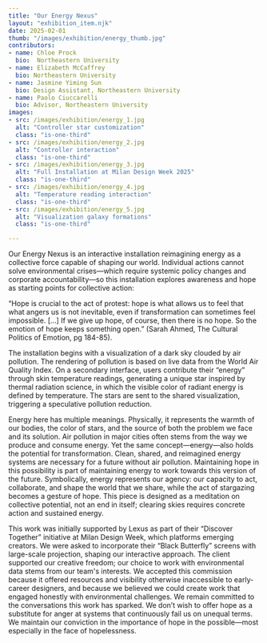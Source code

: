 ```yaml
---
title: "Our Energy Nexus"
layout: "exhibition_item.njk"
date: 2025-02-01
thumb: "/images/exhibition/energy_thumb.jpg"
contributors: 
- name: Chloe Prock
  bio:  Northeastern University
- name: Elizabeth McCaffrey
  bio: Northeastern University
- name: Jasmine Yiming Sun
  bio: Design Assistant, Northeastern University
- name: Paolo Ciuccarelli
  bio: Advisor, Northeastern University
images:
- src: /images/exhibition/energy_1.jpg
  alt: "Controller star customization"
  class: "is-one-third"
- src: /images/exhibition/energy_2.jpg
  alt: "Controller interaction"
  class: "is-one-third"
- src: /images/exhibition/energy_3.jpg
  alt: "Full Installation at Milan Design Week 2025"
  class: "is-one-third"
- src: /images/exhibition/energy_4.jpg
  alt: "Temperature reading interaction"
  class: "is-one-third"
- src: /images/exhibition/energy_5.jpg
  alt: "Visualization galaxy formations"
  class: "is-one-third"

---
```


Our Energy Nexus is an interactive installation reimagining energy as a collective force capable of shaping our world. Individual actions cannot solve environmental crises—which require systemic policy changes and corporate accountability—so this installation explores awareness and hope as starting points for collective action:
 
“Hope is crucial to the act of protest: hope is what allows us to feel that what angers us is not inevitable, even if transformation can sometimes feel impossible. […] If we give up hope, of course, then there is no hope. So the emotion of hope keeps something open.” (Sarah Ahmed, The Cultural Politics of Emotion, pg 184-85).
 
The installation begins with a visualization of a dark sky clouded by air pollution. The rendering of pollution is based on live data from the World Air Quality Index. On a secondary interface, users contribute their “energy” through skin temperature readings, generating a unique star inspired by thermal radiation science, in which the visible color of radiant energy is defined by temperature. The stars are sent to the shared visualization, triggering a speculative pollution reduction. 

Energy here has multiple meanings. Physically, it represents the warmth of our bodies, the color of stars, and the source of both the problem we face and its solution. Air pollution in major cities often stems from the way we produce and consume energy. Yet the same concept—energy—also holds the potential for transformation. Clean, shared, and reimagined energy systems are necessary for a future without air pollution. Maintaining hope in this possibility is part of maintaining energy to work towards this version of the future. Symbolically, energy represents our agency: our capacity to act, collaborate, and shape the world that we share, while the act of stargazing becomes a gesture of hope. This piece is designed as a meditation on collective potential, not an end in itself; clearing skies requires concrete action and sustained energy. 

This work was initially supported by Lexus as part of their “Discover Together” initiative at Milan Design Week, which platforms emerging creators. We were asked to incorporate their “Black Butterfly” screens with large-scale projection, shaping our interactive approach. The client supported our creative freedom; our choice to work with environmental data stems from our team's interests. 
We accepted this commission because it offered resources and visibility otherwise inaccessible to early-career designers, and because we believed we could create work that engaged honestly with environmental challenges. We remain committed to the conversations this work has sparked. We don’t wish to offer hope as a substitute for anger at systems that continuously fail us on unequal terms. We maintain our conviction in the importance of hope in the possible—most especially in the face of hopelessness.






